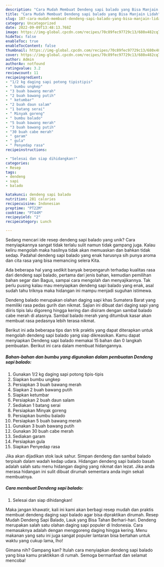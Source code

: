 ```yaml
---
description: "Cara Mudah Membuat Dendeng sapi balado yang Bisa Manjain Lidah"
title: "Cara Mudah Membuat Dendeng sapi balado yang Bisa Manjain Lidah"
slug: 107-cara-mudah-membuat-dendeng-sapi-balado-yang-bisa-manjain-lidah
category: Uncategorized
date: 2022-09-09T13:48:13.768Z
image: https://img-global.cpcdn.com/recipes/70c89fec97729c13/680x482cq70/dendeng-sapi-balado-foto-resep-utama.jpg
hideToc: false
enableToc: true
enableTocContent: false
thumbnail: https://img-global.cpcdn.com/recipes/70c89fec97729c13/680x482cq70/dendeng-sapi-balado-foto-resep-utama.jpg
cover: https://img-global.cpcdn.com/recipes/70c89fec97729c13/680x482cq70/dendeng-sapi-balado-foto-resep-utama.jpg
author: Admin
authorAv: notfound
ratingvalue: 3.2
reviewcount: 11
recipeingredient:
- "1/2 kg daging sapi potong tipistipis"
- " bumbu ungkep"
- "3 buah bawang merah"
- "2 buah bawang putih"
- " ketumbar"
- "2 buah daun salam"
- "1 batang serai"
- " Minyak goreng"
- " bumbu balado"
- "5 buah bawang merah"
- "3 buah bawang putih"
- "30 buah cabe merah"
- " garam"
- " gula"
- " Penyedap rasa"
recipeinstructions:

- "Selesai dan siap dihidangkan!"
categories:
- Resep
tags:
- dendeng
- sapi
- balado

katakunci: dendeng sapi balado 
nutrition: 281 calories
recipecuisine: Indonesian
preptime: "PT22M"
cooktime: "PT44M"
recipeyield: "2"
recipecategory: Lunch

---
```





Sedang mencari ide resep dendeng sapi balado yang unik? Cara menyiapkannya sangat tidak terlalu sulit namun tidak gampang juga. Kalau keliru mengolah maka hasilnya tidak akan memuaskan dan bahkan tidak sedap. Padahal dendeng sapi balado yang enak harusnya sih punya aroma dan cita rasa yang bisa memancing selera Kita.





Ada beberapa hal yang sedikit banyak berpengaruh terhadap kualitas rasa dari dendeng sapi balado, pertama dari jenis bahan, kemudian pemilihan bahan segar dan Bagus, sampai cara mengolah dan menyajikannya. Tak perlu pusing kalau mau menyiapkan dendeng sapi balado yang enak,      asal sudah tahu triknya maka hidangan ini mampu menjadi suguhan istimewa.














Dendeng balado merupakan olahan daging sapi khas Sumatera Barat yang memiliki rasa pedas gurih dan nikmat. Sajian ini dibuat dari daging sapi yang diiris tipis lalu digoreng hingga kering dan disiram dengan sambal balado cabe merah di atasnya. Sambal balado merah yang ditumbuk kasar akan membuat rasa pedasnya lebih terasa nikmat.






Berikut ini ada beberapa tips dan trik praktis yang dapat diterapkan untuk mengolah dendeng sapi balado yang siap dikreasikan. Kamu dapat menyiapkan Dendeng sapi balado memakai 15 bahan dan 0 langkah pembuatan. Berikut ini cara dalam membuat hidangannya.

<!--inarticleads1-->

##### Bahan-bahan dan bumbu yang digunakan dalam pembuatan Dendeng sapi balado:

1. Gunakan 1/2 kg daging sapi potong tipis-tipis
1. Siapkan  bumbu ungkep
1. Persiapkan 3 buah bawang merah
1. Siapkan 2 buah bawang putih
1. Siapkan  ketumbar
1. Persiapkan 2 buah daun salam
1. Sediakan 1 batang serai
1. Persiapkan  Minyak goreng
1. Persiapkan  bumbu balado
1. Persiapkan 5 buah bawang merah
1. Gunakan 3 buah bawang putih
1. Gunakan 30 buah cabe merah
1. Sediakan  garam
1. Persiapkan  gula
1. Siapkan  Penyedap rasa


Jika akan dijadikan stok lauk sahur. Simpan dendeng dan sambal balado terpisah dalam wadah kedap udara. Hidangan dendeng sapi balado basah adalah salah satu menu hidangan daging yang nikmat dan lezat. Jika anda merasa hidangan ini sulit dibuat dirumah sementara anda ingin sekali membuatnya. 

<!--inarticleads2-->

##### Cara membuat Dendeng sapi balado:


1. Selesai dan siap dihidangkan!

Maka jangan khawatir, kali ini kami akan berbagi resep mudah dan praktis membuat dendeng daging sapi balado agar bisa dipraktikan dirumah. Resep Mudah Dendeng Sapi Balado, Lauk yang Bisa Tahan Berhari-hari. Dendeng merupakan salah satu olahan daging sapi populer di Indonesia. Cara memasaknya adalah dengan menggoreng daging hingga kering. Menu makanan yang satu ini juga sangat populer lantaran bisa bertahan untuk waktu yang cukup lama, lho! 

Gimana nih? Gampang kan? Itulah cara menyiapkan dendeng sapi balado yang bisa kamu praktikkan di rumah. Semoga bermanfaat dan selamat mencoba!
